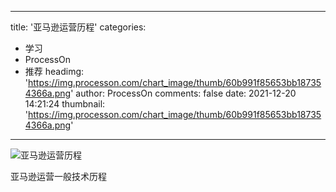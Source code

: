 
---
title: '亚马逊运营历程'
categories: 
 - 学习
 - ProcessOn
 - 推荐
headimg: 'https://img.processon.com/chart_image/thumb/60b991f85653bb187354366a.png'
author: ProcessOn
comments: false
date: 2021-12-20 14:21:24
thumbnail: 'https://img.processon.com/chart_image/thumb/60b991f85653bb187354366a.png'
---

<div>   
<img class="thumb" alt="亚马逊运营历程" src="https://img.processon.com/chart_image/thumb/60b991f85653bb187354366a.png" referrerpolicy="no-referrer">
<p>亚马逊运营一般技术历程</p>  
</div>
            
